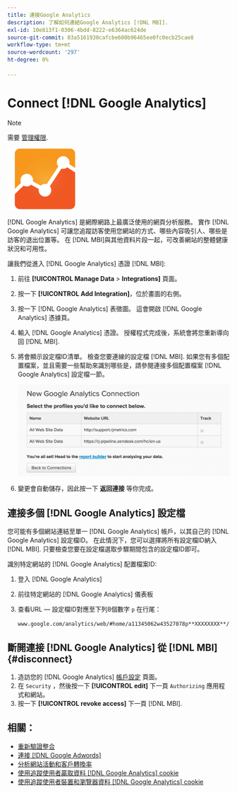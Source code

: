 ```yaml
---
title: 連接Google Analytics
description: 了解如何連結Google Analytics [!DNL MBI].
exl-id: 10e813f1-0306-4bdd-8222-e6364ac624de
source-git-commit: 03a5161930cafcbe600b96465ee0fc0ecb25cae8
workflow-type: tm+mt
source-wordcount: '297'
ht-degree: 0%

---
```


# Connect [!DNL Google Analytics]

>[!NOTE]
>
>需要 [管理權限](../../../administrator/user-management/user-management.md).

![](../../../assets/google-analytics-logo.png)

[!DNL Google Analytics] 是網際網路上最廣泛使用的網頁分析服務。 實作 [!DNL Google Analytics] 可讓您追蹤訪客使用您網站的方式、哪些內容吸引人、哪些是訪客的退出位置等。 在 [!DNL MBI]與其他資料片段一起，可改善網站的整體健康狀況和可用性。

讓我們從進入 [!DNL Google Analytics] 憑證 [!DNL MBI]:

1. 前往 **[!UICONTROL Manage Data** > **Integrations]** 頁面。
1. 按一下 **[!UICONTROL Add Integration]**，位於畫面的右側。
1. 按一下 [!DNL Google Analytics] 表徵圖。 這會開啟 [!DNL Google Analytics] 憑據頁。
1. 輸入 [!DNL Google Analytics] 憑證。 授權程式完成後，系統會將您重新導向回 [!DNL MBI].
1. 將會顯示設定檔ID清單。 檢查您要連線的設定檔 [!DNL MBI]. 如果您有多個配置檔案，並且需要一些幫助來識別哪些是，請參閱連接多個配置檔案 [!DNL Google Analytics] 設定檔一節。

   ![](../../../assets/list-profile-id.png)<!--{: width="600px"}-->

1. 變更會自動儲存，因此按一下 **返回連接** 等你完成。

## 連接多個 [!DNL Google Analytics] 設定檔

您可能有多個網站連結至單一 [!DNL Google Analytics] 帳戶，以其自己的 [!DNL Google Analytics] 設定檔ID。 在此情況下，您可以選擇將所有設定檔ID納入 [!DNL MBI]. 只要檢查您要在設定檔選取步驟期間包含的設定檔ID即可。

識別特定網站的 [!DNL Google Analytics] 配置檔案ID:

1. 登入 [!DNL Google Analytics]
1. 前往特定網站的 [!DNL Google Analytics] 儀表板
1. 查看URL — 設定檔ID對應至下列8個數字 `p` 在行尾：

   `www.google.com/analytics/web/#home/a11345062w43527078p**XXXXXXXX**/`

## 斷開連接 [!DNL Google Analytics] 從 [!DNL MBI] {#disconnect}

1. 造訪您的 [!DNL Google Analytics] [帳戶設定](https://www.google.com/accounts/) 頁面。
1. 在 `Security` ，然後按一下 **[!UICONTROL edit]** 下一頁 `Authorizing` 應用程式和網站。
1. 按一下 **[!UICONTROL revoke access]** 下一頁 [!DNL MBI].

## 相關：

* [重新驗證整合](https://support.magento.com/hc/en-us/articles/360016733151)
* [連接 [!DNL Google Adwords]](../integrations/google-adwords.md)
* [分析網站活動和客戶轉換率](../../analysis/web-act-cust-conversion.md)
* [使用追蹤使用者贏取資料 [!DNL Google Analytics] cookie](../../analysis/google-track-user-acq.md)
* [使用追蹤使用者裝置和瀏覽器資料 [!DNL Google Analytics] cookie](https://support.magento.com/hc/en-us/articles/360016732911)
